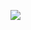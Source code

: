 [![](https://jitpack.io/v/MohamedRisaldarTA/webrtc_android_sdk.svg)](https://jitpack.io/#MohamedRisaldarTA/webrtc_android_sdk)

